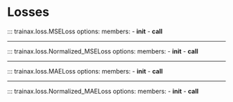 # Losses

::: trainax.loss.MSELoss
    options:
        members:
            - __init__
            - __call__

---

::: trainax.loss.Normalized_MSELoss
    options:
        members:
            - __init__
            - __call__

---

::: trainax.loss.MAELoss
    options:
        members:
            - __init__
            - __call__

---

::: trainax.loss.Normalized_MAELoss
    options:
        members:
            - __init__
            - __call__